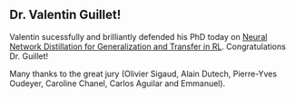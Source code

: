 ## Dr. Valentin Guillet!

Valentin sucessfully and brilliantly defended his PhD today on [Neural Network Distillation for Generalization and Transfer in RL](https://www.theses.fr/2022ESAE0051). Congratulations Dr. Guillet!

Many thanks to the great jury (Olivier Sigaud, Alain Dutech, Pierre-Yves Oudeyer, Caroline Chanel, Carlos Aguilar and Emmanuel).

